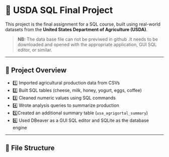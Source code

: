 # 🧮 USDA SQL Final Project

This project is the final assignment for a SQL course, built using real-world datasets from the **United States Department of Agriculture (USDA)**. 
> **NB:** The data base file can not be previwed in github .It needs to be downloaded and opened with the appropriate application, GUI SQL editor, or similar.

---

## 📁 Project Overview

- 1️⃣ Imported agricultural production data from CSVs
- 2️⃣ Built SQL tables (cheese, milk, honey, yogurt, eggs, coffee)
- 3️⃣ Cleaned numeric values using SQL commands
- 4️⃣ Wrote analysis queries to summarize production
- 5️⃣Created an additional summary table (`usa_agrigortal_summary`)
- 6️⃣ Used DBeaver as a GUI SQL editor and SQLite as the database engine

---

## 📂 File Structure

